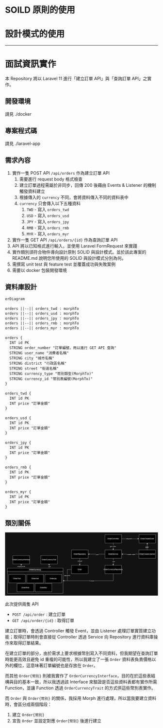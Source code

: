 # SOILD 原則的使用


# 設計模式的使用


---

# 面試資訊實作

本 Repository 將以 Laravel 11 進行「建立訂單 API」與「查詢訂單 API」之實作。

## 開發環境

請見 ./docker

## 專案程式碼

請見 ./laravel-app

## 需求內容

1. 實作一隻 POST API `/api/orders` 作為建立訂單 API
    1. 需要進行 request body 格式檢查
    2. 建立訂單過程需屬於非同步，回傳 200 後藉由 Events & Listener 的機制觸發資料建立
    3. 根據傳入的 `currency` 不同，會將資料傳入不同的資料表中
    4. `currency` 只會傳入以下五種資料
        1. `TWD` - 寫入 `orders_twd`
        2. `USD` - 寫入 `orders_usd`
        3. `JPY` - 寫入 `orders_jpy`
        4. `RMB` - 寫入 `orders_rmb`
        5. `MYR` - 寫入 `orders_myr`
2. 實作一隻 GET API `/api/orders/{id}` 作為查詢訂單 API
3. API 將以已知格式進行輸入，並使用 Laravel FormRequest 來實踐
4. 實作類別須符合物件導向設計原則 SOLID 與設計模式。並於該此專案的 README.md 說明您所使用的 SOLID 與設計模式分別為何。
5. 需撰寫 unit test 與 feature test 並覆蓋成功與失敗案例
6. 需要以 docker 包裝開發環境

## 資料庫設計

```mermaid
erDiagram

orders ||--|| orders_twd : morphTo
orders ||--|| orders_usd : morphTo
orders ||--|| orders_jpy : morphTo
orders ||--|| orders_rmb : morphTo
orders ||--|| orders_myr : morphTo

orders {
  INT id PK
  STRING order_number "訂單編號，用以進行 GET API 查詢"
  STRING user_name "消費者名稱"
  STRING city "城市名稱"
  STRING district "行政區名稱"
  STRING street "街道名稱"
  STRING currency_type "幣別類型(MorphTo)"
  STRING currency_id "幣別表編號(MorphTo)"
}

orders_twd {
  INT id PK
  INT price "訂單金額"
}

orders_usd {
  INT id PK
  INT price "訂單金額"
}

orders_jpy {
  INT id PK
  INT price "訂單金額"
}

orders_rmb {
  INT id PK
  INT price "訂單金額"
}

orders_myr {
  INT id PK
  INT price "訂單金額"
}
```

## 類別關係

![](./class.png)

此次提供兩隻 API

- `POST /api/order` : 建立訂單
- `GET /api/order/{id}` : 取得訂單

建立訂單時，會透過 Controller 觸發 Event，並由 Listener 處理訂單實質建立功能；取得訂單時則會直接從 Controller 透過 Service 向 Repository 進行資料庫操作來取得訂單結果。

在建立訂單的部分，由於需求上要求根據幣別寫入不同資料，但我期望在查詢訂單時能更高效且避免 id 重複的可能性，所以我建立了一張 `Order` 資料表負責價格以外的欄位，這意味著訂單編號也是存放在 `Order`。

而其他 `Order{幣別}` 則被我實作了 `OrderCurrencyInterface`，目的在於這些表結構與目的基本一致，所以我透過該 Interface 來驗證是否這些資料表都有實作所需 Function，並讓 Function 透過 `OrderCurrencyTrait` 的方式供這些幣別表實作。

而 `Order` 與 `Order{幣別}` 的關係，我採用 Morph 進行處理，所以當我要建立資料時，會區分成兩個階段：

1. 建立 `Order{幣別}`
2. 宣告 `Order` 並設定對應 `Order{幣別}` 後進行建立
